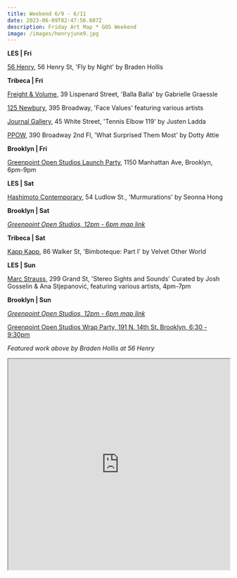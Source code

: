 ```yaml
---
title: Weekend 6/9 - 6/11
date: 2023-06-09T02:47:56.607Z
description: Friday Art Map * GOS Weekend
image: /images/henryjune9.jpg
---
```

**L﻿ES | Fri**

[56 Henry](https://56henry.nyc/exhibitions/fly-by-night/), 56 Henry St, 'Fly by Night' by Braden Hollis

**T﻿ribeca | Fri**

[Freight & Volume](http://www.freightandvolume.com/exhibitions/gabrielle-graessle), 39 Lispenard Street, 'Balla Balla' by Gabrielle Graessle

[125 Newbury](https://www.125newbury.com/exhibitions/face-values), 395 Broadway, 'Face Values' featuring various artists

[Journal Gallery](https://www.thejournalinc.com/gallery/events/tennis-elbow-119-justen-ladda), 45 White Street, 'Tennis Elbow 119' by Justen Ladda

[PPOW](https://www.ppowgallery.com/exhibitions/dotty-attie7#tab:thumbnails), 390 Broadway 2nd Fl, 'What Surprised Them Most' by Dotty Attie

**B﻿rooklyn | Fri**

[G﻿reenpoint Open Studios Launch Party](https://greenpointopenstudios.com/), 1150 Manhattan Ave, Brooklyn, 6pm-9pm

**L﻿ES | Sat**

[Hashimoto Contemporary](https://www.hashimotocontemporary.com/exhibitions/236-seonna-hong-murmurations/), 54 Ludlow St., 'Murmurations' by Seonna Hong

**B﻿rooklyn | Sat**

*[G﻿reenpoint Open Studios, 12pm - 6pm map link](https://greenpointopenstudios.com/2023-2/2023-map/)*

**[](https://greenpointopenstudios.com/2023-2/2023-map/)T﻿ribeca | Sat**

[Kapp Kapp](https://www.kappkapp.com/), 86 Walker St, 'Bimboteque: Part I' by Velvet Other World

**L﻿ES | Sun**

[Marc Strauss,](https://www.marcstraus.com/exhibitions/stereo-sights-and-sounds/) 299 Grand St, 'Stereo Sights and Sounds' Curated by Josh Gosselin & Ana Stjepanović, featuring various artists, 4pm-7pm

**B﻿rooklyn | Sun**

*[G﻿reenpoint Open Studios, 12pm - 6pm map link](https://greenpointopenstudios.com/2023-2/2023-map/)*

[G﻿reenpoint Open Studios Wrap Party, 191 N. 14th St.  Brooklyn, 6:30 - 9:30pm](https://greenpointopenstudios.com/)

*[](https://greenpointopenstudios.com/)F﻿eatured work above by Braden Hollis at 56 Henry*

<iframe src="https://www.google.com/maps/d/u/3/embed?mid=11uWUNKpQ_zE4NNlJgqekHbF1QKP0GBc&ehbc=2E312F" width="100%" height="480"></iframe>